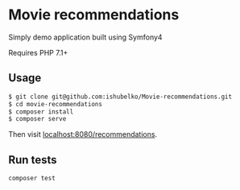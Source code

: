 # Movie recommendations

Simply demo application built using Symfony4

Requires PHP 7.1+

## Usage

```bash
$ git clone git@github.com:ishubelko/Movie-recommendations.git
$ cd movie-recommendations
$ composer install
$ composer serve
```

Then visit [localhost:8080/recommendations](http://localhost:8080/recommendations).

## Run tests
```bash
composer test
```
